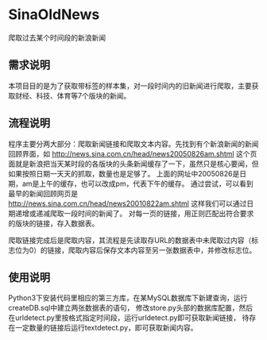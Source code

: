 # SinaOldNews
爬取过去某个时间段的新浪新闻

## 需求说明
本项目目的是为了获取带标签的样本集，对一段时间内的旧新闻进行爬取，主要获取财经、科技、体育等7个版块的新闻。

## 流程说明
程序主要分两大部分：爬取新闻链接和爬取文本内容。先找到有个新浪新闻的新闻回顾界面，如 http://news.sina.com.cn/head/news20050826am.shtml
这个页面就是新浪把当天某时段的各版块的头条新闻缓存了一下，虽然只是核心要闻，但如果按照日期一天天的抓取，数量也是足够了。
上面的网址中20050826是日期，am是上午的缓存，也可以改成pm，代表下午的缓存。
通过尝试，可以看到最早的新闻回顾网页是 http://news.sina.com.cn/head/news20010822am.shtml
这样我们可以通过日期递增或递减爬取一段时间的新闻了。
对每一页的链接，用正则匹配出符合要求的版块的链接，存入数据表。

爬取链接完成后是爬取内容，其流程是先读取存URL的数据表中未爬取过内容（标志位为0）的链接，爬取内容后保存文本内容至另一张数据表中，并修改标志位。

## 使用说明
Python3下安装代码里相应的第三方库，在某MySQL数据库下新建查询，运行createDB.sql中建立两张数据表的语句，
修改store.py头部的数据库配置，然后在urldetect.py里按格式指定时间段，运行urldetect.py即可获取新闻链接，
待存在一定数量的链接后运行textdetect.py，即可获取新闻内容。
